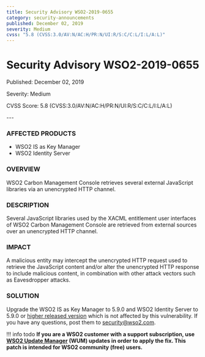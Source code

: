 ```yaml
---
title: Security Advisory WSO2-2019-0655
category: security-announcements
published: December 02, 2019
severity: Medium
cvss: "5.8 (CVSS:3.0/AV:N/AC:H/PR:N/UI:R/S:C/C:L/I:L/A:L)"
---
```


# Security Advisory WSO2-2019-0655

<p class="doc-info">Published: December 02, 2019</p>
<p class="doc-info">Severity: Medium</p>
<p class="doc-info">CVSS Score: 5.8 (CVSS:3.0/AV:N/AC:H/PR:N/UI:R/S:C/C:L/I:L/A:L)</p>
---

### AFFECTED PRODUCTS
* WSO2 IS as Key Manager
* WSO2 Identity Server


### OVERVIEW
WSO2 Carbon Management Console retrieves several external JavaScript libraries via an unencrypted HTTP channel.


### DESCRIPTION
Several JavaScript libraries used by the XACML entitlement user interfaces of WSO2 Carbon Management Console are retrieved from external sources over an unencrypted HTTP channel.


### IMPACT
A malicious entity may intercept the unencrypted HTTP request used to retrieve the JavaScript content and/or alter the unencrypted HTTP response to include malicious content, in combination with other attack vectors such as Eavesdropper attacks.


### SOLUTION
Upgrade the WSO2 IS as Key Manager to 5.9.0 and WSO2 Identity Server to 5.9.0 or [higher released version](https://wso2.com/products/carbon/release-matrix/) which is not affected by this vulnerability.  If you have any questions, post them to <security@wso2.com>.


!!! info todo
    **If you are a WSO2 customer with a support subscription, use [WSO2 Update Manager](https://wso2.com/updates/wum) (WUM) updates in order to apply the fix. This patch is intended for WSO2 community (free) users.**
